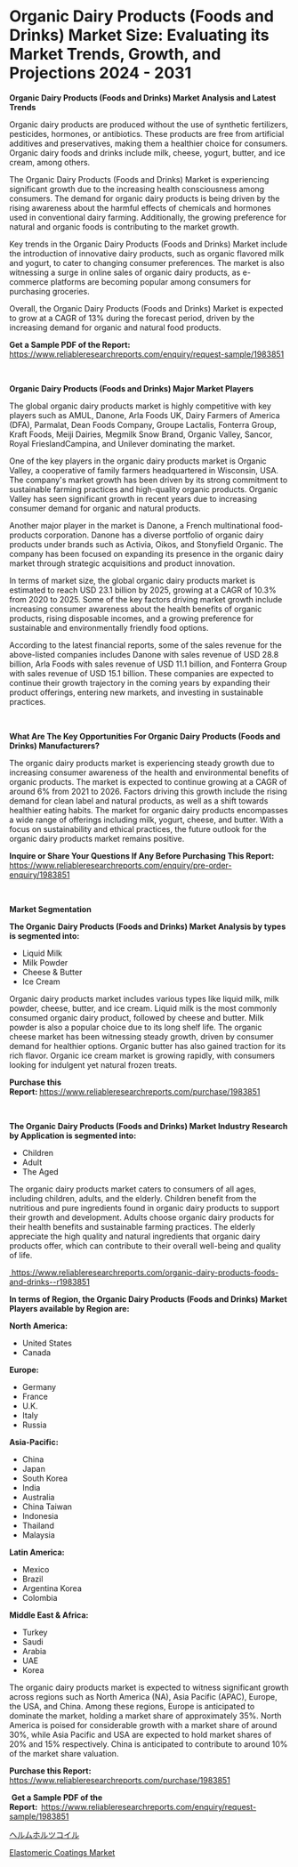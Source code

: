 <p><h1>Organic Dairy Products (Foods and Drinks) Market Size: Evaluating its Market Trends, Growth, and Projections 2024 - 2031</h1></p><p><strong>Organic Dairy Products (Foods and Drinks) Market Analysis and Latest Trends</strong></p>
<p><p>Organic dairy products are produced without the use of synthetic fertilizers, pesticides, hormones, or antibiotics. These products are free from artificial additives and preservatives, making them a healthier choice for consumers. Organic dairy foods and drinks include milk, cheese, yogurt, butter, and ice cream, among others.</p><p>The Organic Dairy Products (Foods and Drinks) Market is experiencing significant growth due to the increasing health consciousness among consumers. The demand for organic dairy products is being driven by the rising awareness about the harmful effects of chemicals and hormones used in conventional dairy farming. Additionally, the growing preference for natural and organic foods is contributing to the market growth.</p><p>Key trends in the Organic Dairy Products (Foods and Drinks) Market include the introduction of innovative dairy products, such as organic flavored milk and yogurt, to cater to changing consumer preferences. The market is also witnessing a surge in online sales of organic dairy products, as e-commerce platforms are becoming popular among consumers for purchasing groceries.</p><p>Overall, the Organic Dairy Products (Foods and Drinks) Market is expected to grow at a CAGR of 13% during the forecast period, driven by the increasing demand for organic and natural food products.</p></p>
<p><strong>Get a Sample PDF of the Report:&nbsp;</strong> <a href="https://www.reliableresearchreports.com/enquiry/request-sample/1983851">https://www.reliableresearchreports.com/enquiry/request-sample/1983851</a></p>
<p>&nbsp;</p>
<p><strong>Organic Dairy Products (Foods and Drinks) Major Market Players</strong></p>
<p><p>The global organic dairy products market is highly competitive with key players such as AMUL, Danone, Arla Foods UK, Dairy Farmers of America (DFA), Parmalat, Dean Foods Company, Groupe Lactalis, Fonterra Group, Kraft Foods, Meiji Dairies, Megmilk Snow Brand, Organic Valley, Sancor, Royal FrieslandCampina, and Unilever dominating the market.</p><p>One of the key players in the organic dairy products market is Organic Valley, a cooperative of family farmers headquartered in Wisconsin, USA. The company's market growth has been driven by its strong commitment to sustainable farming practices and high-quality organic products. Organic Valley has seen significant growth in recent years due to increasing consumer demand for organic and natural products.</p><p>Another major player in the market is Danone, a French multinational food-products corporation. Danone has a diverse portfolio of organic dairy products under brands such as Activia, Oikos, and Stonyfield Organic. The company has been focused on expanding its presence in the organic dairy market through strategic acquisitions and product innovation.</p><p>In terms of market size, the global organic dairy products market is estimated to reach USD 23.1 billion by 2025, growing at a CAGR of 10.3% from 2020 to 2025. Some of the key factors driving market growth include increasing consumer awareness about the health benefits of organic products, rising disposable incomes, and a growing preference for sustainable and environmentally friendly food options.</p><p>According to the latest financial reports, some of the sales revenue for the above-listed companies includes Danone with sales revenue of USD 28.8 billion, Arla Foods with sales revenue of USD 11.1 billion, and Fonterra Group with sales revenue of USD 15.1 billion. These companies are expected to continue their growth trajectory in the coming years by expanding their product offerings, entering new markets, and investing in sustainable practices.</p></p>
<p>&nbsp;</p>
<p><strong>What Are The Key Opportunities For Organic Dairy Products (Foods and Drinks) Manufacturers?</strong></p>
<p><p>The organic dairy products market is experiencing steady growth due to increasing consumer awareness of the health and environmental benefits of organic products. The market is expected to continue growing at a CAGR of around 6% from 2021 to 2026. Factors driving this growth include the rising demand for clean label and natural products, as well as a shift towards healthier eating habits. The market for organic dairy products encompasses a wide range of offerings including milk, yogurt, cheese, and butter. With a focus on sustainability and ethical practices, the future outlook for the organic dairy products market remains positive.</p></p>
<p><strong>Inquire or Share Your Questions If Any Before Purchasing This Report:</strong> <a href="https://www.reliableresearchreports.com/enquiry/pre-order-enquiry/1983851">https://www.reliableresearchreports.com/enquiry/pre-order-enquiry/1983851</a></p>
<p>&nbsp;</p>
<p><strong>Market Segmentation</strong></p>
<p><strong>The Organic Dairy Products (Foods and Drinks) Market Analysis by types is segmented into:</strong></p>
<p><ul><li>Liquid Milk</li><li>Milk Powder</li><li>Cheese & Butter</li><li>Ice Cream</li></ul></p>
<p><p>Organic dairy products market includes various types like liquid milk, milk powder, cheese, butter, and ice cream. Liquid milk is the most commonly consumed organic dairy product, followed by cheese and butter. Milk powder is also a popular choice due to its long shelf life. The organic cheese market has been witnessing steady growth, driven by consumer demand for healthier options. Organic butter has also gained traction for its rich flavor. Organic ice cream market is growing rapidly, with consumers looking for indulgent yet natural frozen treats.</p></p>
<p><strong>Purchase this Report:&nbsp;</strong><a href="https://www.reliableresearchreports.com/purchase/1983851">https://www.reliableresearchreports.com/purchase/1983851</a></p>
<p>&nbsp;</p>
<p><strong>The Organic Dairy Products (Foods and Drinks) Market Industry Research by Application is segmented into:</strong></p>
<p><ul><li>Children</li><li>Adult</li><li>The Aged</li></ul></p>
<p><p>The organic dairy products market caters to consumers of all ages, including children, adults, and the elderly. Children benefit from the nutritious and pure ingredients found in organic dairy products to support their growth and development. Adults choose organic dairy products for their health benefits and sustainable farming practices. The elderly appreciate the high quality and natural ingredients that organic dairy products offer, which can contribute to their overall well-being and quality of life.</p></p>
<p><a href="https://www.reliableresearchreports.com/organic-dairy-products-foods-and-drinks--r1983851">&nbsp;https://www.reliableresearchreports.com/organic-dairy-products-foods-and-drinks--r1983851</a></p>
<p><strong>In terms of Region, the Organic Dairy Products (Foods and Drinks) Market Players available by Region are:</strong></p>
<p>
    <p> <strong> North America: </strong>
        <ul>
            <li>United States</li>
            <li>Canada</li>
        </ul>
        </p> 
    <p> <strong> Europe: </strong>
        <ul>
            <li>Germany</li>
            <li>France</li>
            <li>U.K.</li>
            <li>Italy</li>
            <li>Russia</li>
        </ul>
        </p> 
    <p> <strong> Asia-Pacific: </strong>
        <ul>
            <li>China</li>
            <li>Japan</li>
            <li>South Korea</li>
            <li>India</li>
            <li>Australia</li>
            <li>China Taiwan</li>
            <li>Indonesia</li>
            <li>Thailand</li>
            <li>Malaysia</li>
        </ul>
        </p> 
    <p> <strong> Latin America: </strong>
        <ul>
            <li>Mexico</li>
            <li>Brazil</li>
            <li>Argentina Korea</li>
            <li>Colombia</li>
        </ul>
        </p> 
    <p> <strong> Middle East & Africa: </strong>
        <ul>
            <li>Turkey</li>
            <li>Saudi</li>
            <li>Arabia</li>
            <li>UAE</li>
            <li>Korea</li>
        </ul>
    </p>
    </p>
<p><p>The organic dairy products market is expected to witness significant growth across regions such as North America (NA), Asia Pacific (APAC), Europe, the USA, and China. Among these regions, Europe is anticipated to dominate the market, holding a market share of approximately 35%. North America is poised for considerable growth with a market share of around 30%, while Asia Pacific and USA are expected to hold market shares of 20% and 15% respectively. China is anticipated to contribute to around 10% of the market share valuation.</p></p>
<p><strong>Purchase this Report: </strong><a href="https://www.reliableresearchreports.com/purchase/1983851">https://www.reliableresearchreports.com/purchase/1983851</a></p>
<p>&nbsp;<strong>Get a Sample PDF of the Report:&nbsp;&nbsp;</strong><a href="https://www.reliableresearchreports.com/enquiry/request-sample/1983851">https://www.reliableresearchreports.com/enquiry/request-sample/1983851</a></p>
<p><strong></strong></p>
<p><p><a href="https://github.com/vhemk0794148/Market-Research-Report-List-1/blob/main/869428319952.md">ヘルムホルツコイル</a></p><p><a href="https://silk-columnist-571.notion.site/Elastomeric-Coatings-Market-Size-Global-Industry-Overview-Market-Segmentation-and-Forecast-2024-t-3c0013e5a467450cb9f6550c6793d241">Elastomeric Coatings Market</a></p></p>